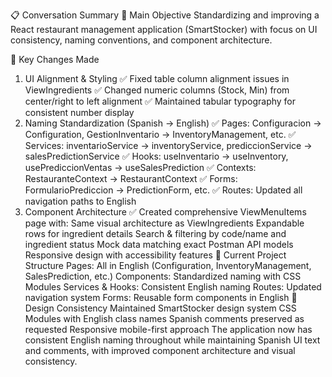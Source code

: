 📋 Conversation Summary
🎯 Main Objective
Standardizing and improving a React restaurant management application (SmartStocker) with focus on UI consistency, naming conventions, and component architecture.

🔧 Key Changes Made
1. UI Alignment & Styling
✅ Fixed table column alignment issues in ViewIngredients
✅ Changed numeric columns (Stock, Min) from center/right to left alignment
✅ Maintained tabular typography for consistent number display
2. Naming Standardization (Spanish → English)
✅ Pages: Configuracion → Configuration, GestionInventario → InventoryManagement, etc.
✅ Services: inventarioService → inventoryService, prediccionService → salesPredictionService
✅ Hooks: useInventario → useInventory, usePrediccionVentas → useSalesPrediction
✅ Contexts: RestauranteContext → RestaurantContext
✅ Forms: FormularioPrediccion → PredictionForm, etc.
✅ Routes: Updated all navigation paths to English
3. Component Architecture
✅ Created comprehensive ViewMenuItems page with:
Same visual architecture as ViewIngredients
Expandable rows for ingredient details
Search & filtering by code/name and ingredient status
Mock data matching exact Postman API models
Responsive design with accessibility features
📁 Current Project Structure
Pages: All in English (Configuration, InventoryManagement, SalesPrediction, etc.)
Components: Standardized naming with CSS Modules
Services & Hooks: Consistent English naming
Routes: Updated navigation system
Forms: Reusable form components in English
🎨 Design Consistency
Maintained SmartStocker design system
CSS Modules with English class names
Spanish comments preserved as requested
Responsive mobile-first approach
The application now has consistent English naming throughout while maintaining Spanish UI text and comments, with improved component architecture and visual consistency.